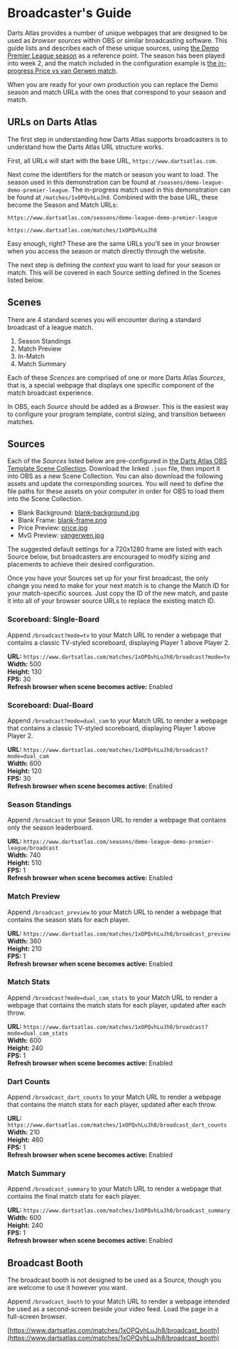 # Broadcaster's Guide

Darts Atlas provides a number of unique webpages that are designed to be used as _browser sources_ within OBS or similar broadcasting software. This guide lists and describes each of these unique sources, using [the Demo Premier League season](https://www.dartsatlas.com/seasons/demo-league-demo-premier-league) as a reference point. The season has been played into week 2, and the match included in the configuration example is [the in-progress Price vs van Gerwen match](https://www.dartsatlas.com/matches/1xOPQvhLuJh8).

When you are ready for your own production you can replace the Demo season and match URLs with the ones that correspond to your season and match.

## URLs on Darts Atlas

The first step in understanding how Darts Atlas supports broadcasters is to understand how the Darts Atlas URL structure works.

First, all URLs will start with the base URL, `https://www.dartsatlas.com`.

Next come the identifiers for the match or season you want to load. The season used in this demonstration can be found at `/seasons/demo-league-demo-premier-league`. The in-progress match used in this demonstration can be found at `/matches/1xOPQvhLuJh8`. Combined with the base URL, these become the Season and Match URLs:  

```
https://www.dartsatlas.com/seasons/demo-league-demo-premier-league

https://www.dartsatlas.com/matches/1xOPQvhLuJh8
```

Easy enough, right? These are the same URLs you'll see in your browser when you access the season or match directly through the website.

The next step is defining the _context_ you want to load for your season or match. This will be covered in each Source setting defined in the Scenes listed below.


## Scenes

There are 4 standard scenes you will encounter during a standard broadcast of a league match.

1. Season Standings
2. Match Preview
3. In-Match
4. Match Summary

Each of these _Scences_ are comprised of one or more Darts Atlas _Sources_, that is, a special webpage that displays one specific component of the match broadcast experience.

In OBS, each *Source* should be added as a _Browser_. This is the easiest way to configure your program template, control sizing, and transition between matches.

## Sources

Each of the *Sources* listed below are pre-configured in [the Darts Atlas OBS Template Scene Collection](/DA-Scene-Templates.json). Download the linked `.json` file, then import it into OBS as a new Scene Collection. You can also download the following assets and update the corresponding sources. You will need to define the file paths for these assets on your computer in order for OBS to load them into the Scene Collection.

- Blank Background: [blank-background.jpg](/obs_assets/blank-background.jpg)
- Blank Frame: [blank-frame.png](/obs_assets/blank-frame.png)
- Price Preview: [price.jpg](/obs_assets/price.jpg)
- MvG Preview: [vangerwen.jpg](/obs_assets/vangerwen.jpg)

The suggested default settings for a 720x1280 frame are listed with each Source below, but broadcasters are encouraged to modify sizing and placements to achieve their desired configuration.

Once you have your Sources set up for your first broadcast, the only change you need to make for your next match is to change the Match ID for your match-specific sources. Just copy the ID of the new match, and paste it into all of your browser source URLs to replace the existing match ID.

### Scoreboard: Single-Board

Append `/broadcast?mode=tv` to your Match URL to render a webpage that contains a classic TV-styled scoreboard, displaying Player 1 above Player 2.

**URL:** `https://www.dartsatlas.com/matches/1xOPQvhLuJh8/broadcast?mode=tv`  
**Width:** 500  
**Height:** 130  
**FPS:** 30  
**Refresh browser when scene becomes active:** Enabled

### Scoreboard: Dual-Board

Append `/broadcast?mode=dual_cam` to your Match URL to render a webpage that contains a classic TV-styled scoreboard, displaying Player 1 above Player 2.

**URL:** `https://www.dartsatlas.com/matches/1xOPQvhLuJh8/broadcast?mode=dual_cam`  
**Width:** 600  
**Height:** 120  
**FPS:** 30  
**Refresh browser when scene becomes active:** Enabled

### Season Standings

Append `/broadcast` to your Season URL to render a webpage that contains only the season leaderboard.

**URL:** `https://www.dartsatlas.com/seasons/demo-league-demo-premier-league/broadcast`  
**Width:** 740  
**Height:** 510  
**FPS:** 1  
**Refresh browser when scene becomes active:** Enabled

### Match Preview

Append `/broadcast_preview` to your Match URL to render a webpage that contains the season stats for each player.

**URL:** `https://www.dartsatlas.com/matches/1xOPQvhLuJh8/broadcast_preview`  
**Width:** 360  
**Height:** 210  
**FPS:** 1  
**Refresh browser when scene becomes active:** Enabled

### Match Stats

Append `/broadcast?mode=dual_cam_stats` to your Match URL to render a webpage that contains the match stats for each player, updated after each throw.

**URL:** `https://www.dartsatlas.com/matches/1xOPQvhLuJh8/broadcast?mode=dual_cam_stats`  
**Width:** 600  
**Height:** 240  
**FPS:** 1  
**Refresh browser when scene becomes active:** Enabled

### Dart Counts

Append `/broadcast_dart_counts` to your Match URL to render a webpage that contains the match stats for each player, updated after each throw.

**URL:** `https://www.dartsatlas.com/matches/1xOPQvhLuJh8/broadcast_dart_counts`  
**Width:** 210  
**Height:** 460  
**FPS:** 1  
**Refresh browser when scene becomes active:** Enabled

### Match Summary

Append `/broadcast_summary` to your Match URL to render a webpage that contains the final match stats for each player.

**URL:** `https://www.dartsatlas.com/matches/1xOPQvhLuJh8/broadcast_summary`  
**Width:** 600  
**Height:** 240  
**FPS:** 1  
**Refresh browser when scene becomes active:** Enabled

## Broadcast Booth

The broadcast booth is not designed to be used as a Source, though you are welcome to use it however you want.

Append `/broadcast_booth` to your Match URL to render a webpage intended be used as a second-screen beside your video feed. Load the page in a full-screen browser.

[https://www.dartsatlas.com/matches/1xOPQvhLuJh8/broadcast_booth](https://www.dartsatlas.com/matches/1xOPQvhLuJh8/broadcast_booth)

